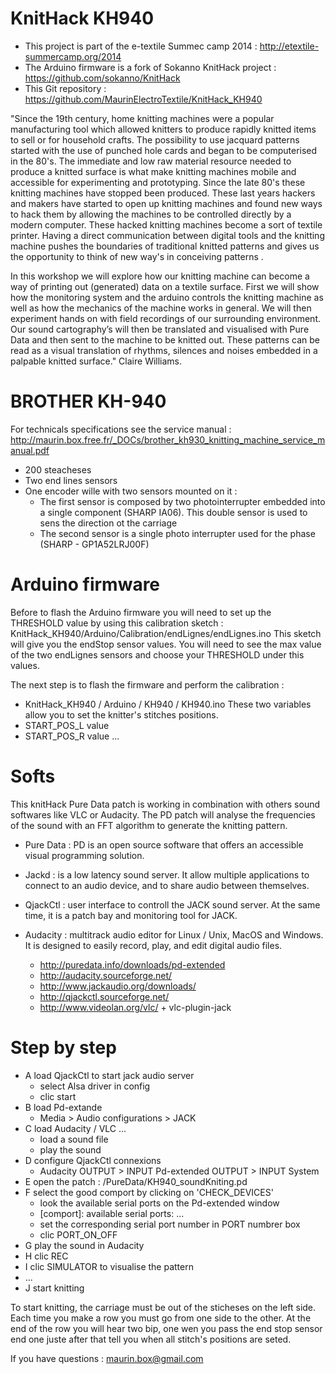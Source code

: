 KnitHack KH940
=========

- This project is part of the e-textile Summec camp 2014 : http://etextile-summercamp.org/2014
- The Arduino firmware is a fork of Sokanno KnitHack project : https://github.com/sokanno/KnitHack
- This Git repository : https://github.com/MaurinElectroTextile/KnitHack_KH940

"Since the 19th century, home knitting machines were a popular manufacturing tool which allowed knitters to produce rapidly knitted items to sell or for household crafts.  The possibility to use jacquard patterns started with the use of punched hole cards and began to be computerised in the 80's. The immediate and low raw material resource needed to produce a knitted surface is what make knitting machines mobile and accessible for experimenting and prototyping. Since the late 80's these knitting machines have stopped been produced.
These last years hackers and makers have started to open up knitting machines and found new ways to hack them by allowing the machines to be controlled directly by a modern computer. These hacked knitting machines become a sort of textile printer. Having a direct communication between digital tools and the knitting machine pushes the boundaries of traditional knitted patterns and gives us the opportunity to think of new way's in conceiving patterns . 

In this workshop we will explore how our knitting machine can become a way of printing out (generated) data on a textile surface.
First we will show how the monitoring system and the arduino controls the knitting machine as well as how the mechanics of the machine works in general. We will then experiment hands on with field recordings of our surrounding environment. Our sound cartography’s will then be translated and visualised with Pure Data and then sent to the machine to be knitted out. These patterns can be read as a visual translation of rhythms, silences and noises embedded in a palpable knitted surface." Claire Williams.
        

BROTHER KH-940
=========

For technicals specifications see the service manual : http://maurin.box.free.fr/_DOCs/brother_kh930_knitting_machine_service_manual.pdf
- 200 steacheses
- Two end lines sensors
- One encoder wille with two sensors mounted on it :
  - The first sensor is composed by two photointerrupter embedded into a single component (SHARP IA06). This double sensor is used to sens the direction ot the carriage
  - The second sensor is a single photo interrupter used for the phase (SHARP - GP1A52LRJ00F)

Arduino firmware
=========

Before to flash the Arduino firmware you will need to set up the THRESHOLD value by using this calibration sketch : KnitHack_KH940/Arduino/Calibration/endLignes/endLignes.ino
This sketch will give you the endStop sensor values. You will need to see the max value of the two endLignes sensors and choose your THRESHOLD under this values.

The next step is to flash the firmware and perform the calibration :
- KnitHack_KH940 / Arduino / KH940 / KH940.ino
These two variables allow you to set the knitter's stitches positions.
- START_POS_L value 
- START_POS_R value
...

Softs
=========

This knitHack Pure Data patch is working in combination with others sound softwares like VLC or Audacity.
The PD patch will analyse the frequencies of the sound with an FFT algorithm to generate the knitting pattern.

- Pure Data : PD is an open source software that offers an accessible visual programming solution.
- Jackd : is a low latency sound server. It allow multiple applications to connect to an audio device, and to share audio between themselves.
- QjackCtl : user interface to controll the JACK sound server. At the same time, it is a patch bay and monitoring tool for JACK.
- Audacity : multitrack audio editor for Linux / Unix, MacOS and Windows. It is designed to easily record, play, and edit digital audio files.

  - http://puredata.info/downloads/pd-extended
  - http://audacity.sourceforge.net/
  - http://www.jackaudio.org/downloads/
  - http://qjackctl.sourceforge.net/
  - http://www.videolan.org/vlc/ + vlc-plugin-jack

Step by step 
=========

- A load QjackCtl to start jack audio server
  - select Alsa driver in config
  - clic start
- B load Pd-extande
  - Media > Audio configurations > JACK
- C load Audacity / VLC ...
  - load a sound file
  - play the sound
- D configure QjackCtl connexions
  - Audacity OUTPUT > INPUT Pd-extended OUTPUT > INPUT System
- E open the patch : /PureData/KH940_soundKniting.pd
- F select the good comport by clicking on 'CHECK_DEVICES'
  - look the available serial ports on the Pd-extended window
  - [comport]: available serial ports: ...
  - set the corresponding serial port number in PORT numbrer box
  - clic PORT_ON_OFF
- G play the sound in Audacity
- H clic REC
- I clic SIMULATOR to visualise the pattern
- ...
- J start knitting

To start knitting, the carriage must be out of the sticheses on the left side.
Each time you make a row you must go from one side to the other.
At the end of the row you will hear two bip, one wen you pass the end stop sensor end one juste after that tell you when all stitch's positions are seted.

If you have questions : maurin.box@gmail.com
